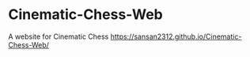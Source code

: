 # Cinematic-Chess-Web
A website for Cinematic Chess
https://sansan2312.github.io/Cinematic-Chess-Web/
